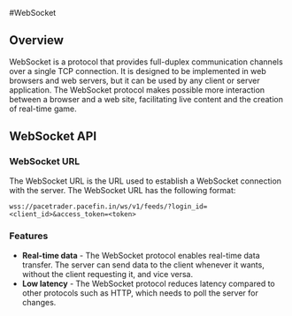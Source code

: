 #WebSocket
## Overview
WebSocket is a protocol that provides full-duplex communication channels over a single TCP connection. It is designed to be implemented in web browsers and web servers, but it can be used by any client or server application. The WebSocket protocol makes possible more interaction between a browser and a web site, facilitating live content and the creation of real-time game.

## WebSocket API

### WebSocket URL
The WebSocket URL is the URL used to establish a WebSocket connection with the server. The WebSocket URL has the following format:
```
wss://pacetrader.pacefin.in/ws/v1/feeds/?login_id=<client_id>&access_token=<token>
```


### Features
- **Real-time data** - The WebSocket protocol enables real-time data transfer. The server can send data to the client whenever it wants, without the client requesting it, and vice versa.
- **Low latency** - The WebSocket protocol reduces latency compared to other protocols such as HTTP, which needs to poll the server for changes.


